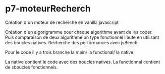 # p7-moteurRecherch
Création d'un moteur de recherche en vanilla javascript

Création d'un algorigramme pour chaque algorithme avant de les coder.
Puis comparaison de deux algorithme un type fonctionnel l'aute en utilisant des boucles natives.
Recherche des performances avec jsBench.

Pour le code il y a trois branche la main/ la functional/ la native

La native contient le code avec des boucles natives.
La functionnal contient de sboucles fonctionnels.

